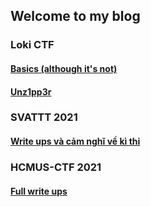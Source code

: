 ## Welcome to my blog


### Loki CTF
#### [Basics (although it's not)](/loki/basics.html) 

#### [Unz1pp3r](/loki/Unz1pp3r.html)
### SVATTT 2021
#### [Write ups và cảm nghĩ về kì thi](/svatt/index.html)
### HCMUS-CTF 2021
#### [Full write ups](/hcmus-ctf-2021/index.html)


